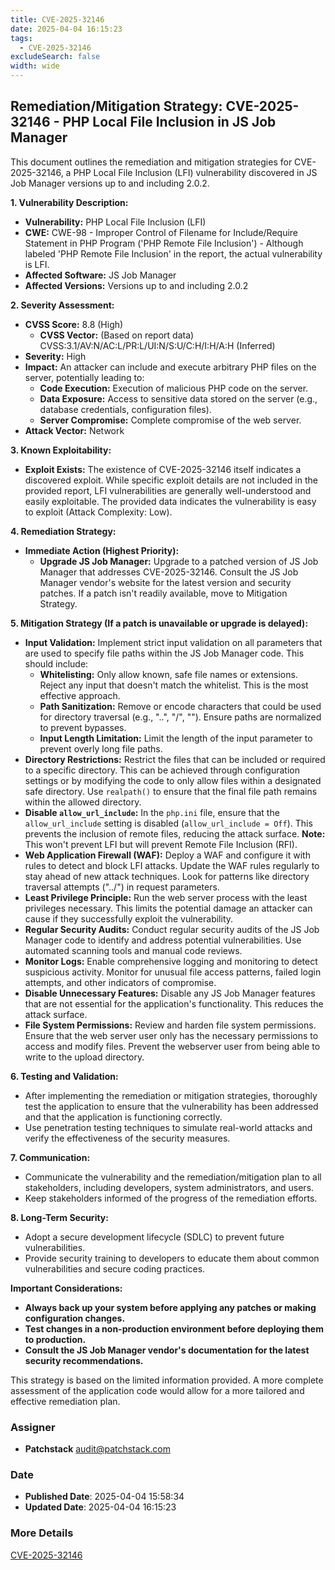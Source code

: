 ```yaml
---
title: CVE-2025-32146
date: 2025-04-04 16:15:23
tags:
  - CVE-2025-32146
excludeSearch: false
width: wide
---
```


## Remediation/Mitigation Strategy: CVE-2025-32146 - PHP Local File Inclusion in JS Job Manager

This document outlines the remediation and mitigation strategies for CVE-2025-32146, a PHP Local File Inclusion (LFI) vulnerability discovered in JS Job Manager versions up to and including 2.0.2.

**1. Vulnerability Description:**

*   **Vulnerability:** PHP Local File Inclusion (LFI)
*   **CWE:** CWE-98 - Improper Control of Filename for Include/Require Statement in PHP Program ('PHP Remote File Inclusion') -  Although labeled 'PHP Remote File Inclusion' in the report, the actual vulnerability is LFI.
*   **Affected Software:** JS Job Manager
*   **Affected Versions:** Versions up to and including 2.0.2

**2. Severity Assessment:**

*   **CVSS Score:** 8.8 (High)
    *   **CVSS Vector:** (Based on report data) CVSS:3.1/AV:N/AC:L/PR:L/UI:N/S:U/C:H/I:H/A:H (Inferred)
*   **Severity:** High
*   **Impact:** An attacker can include and execute arbitrary PHP files on the server, potentially leading to:
    *   **Code Execution:** Execution of malicious PHP code on the server.
    *   **Data Exposure:** Access to sensitive data stored on the server (e.g., database credentials, configuration files).
    *   **Server Compromise:**  Complete compromise of the web server.
*   **Attack Vector:** Network

**3. Known Exploitability:**

*   **Exploit Exists:**  The existence of CVE-2025-32146 itself indicates a discovered exploit.  While specific exploit details are not included in the provided report, LFI vulnerabilities are generally well-understood and easily exploitable. The provided data indicates the vulnerability is easy to exploit (Attack Complexity: Low).

**4. Remediation Strategy:**

*   **Immediate Action (Highest Priority):**
    *   **Upgrade JS Job Manager:** Upgrade to a patched version of JS Job Manager that addresses CVE-2025-32146.  Consult the JS Job Manager vendor's website for the latest version and security patches.  If a patch isn't readily available, move to Mitigation Strategy.

**5. Mitigation Strategy (If a patch is unavailable or upgrade is delayed):**

*   **Input Validation:** Implement strict input validation on all parameters that are used to specify file paths within the JS Job Manager code.  This should include:
    *   **Whitelisting:**  Only allow known, safe file names or extensions.  Reject any input that doesn't match the whitelist. This is the most effective approach.
    *   **Path Sanitization:**  Remove or encode characters that could be used for directory traversal (e.g., "..", "/", "\"). Ensure paths are normalized to prevent bypasses.
    *   **Input Length Limitation:** Limit the length of the input parameter to prevent overly long file paths.
*   **Directory Restrictions:**  Restrict the files that can be included or required to a specific directory.  This can be achieved through configuration settings or by modifying the code to only allow files within a designated safe directory.  Use `realpath()` to ensure that the final file path remains within the allowed directory.
*   **Disable `allow_url_include`:**  In the `php.ini` file, ensure that the `allow_url_include` setting is disabled (`allow_url_include = Off`).  This prevents the inclusion of remote files, reducing the attack surface.  **Note:** This won't prevent LFI but will prevent Remote File Inclusion (RFI).
*   **Web Application Firewall (WAF):** Deploy a WAF and configure it with rules to detect and block LFI attacks.  Update the WAF rules regularly to stay ahead of new attack techniques.  Look for patterns like directory traversal attempts ("../") in request parameters.
*   **Least Privilege Principle:** Run the web server process with the least privileges necessary.  This limits the potential damage an attacker can cause if they successfully exploit the vulnerability.
*   **Regular Security Audits:** Conduct regular security audits of the JS Job Manager code to identify and address potential vulnerabilities.  Use automated scanning tools and manual code reviews.
*   **Monitor Logs:** Enable comprehensive logging and monitoring to detect suspicious activity.  Monitor for unusual file access patterns, failed login attempts, and other indicators of compromise.
*   **Disable Unnecessary Features:** Disable any JS Job Manager features that are not essential for the application's functionality.  This reduces the attack surface.
*   **File System Permissions:**  Review and harden file system permissions.  Ensure that the web server user only has the necessary permissions to access and modify files. Prevent the webserver user from being able to write to the upload directory.

**6. Testing and Validation:**

*   After implementing the remediation or mitigation strategies, thoroughly test the application to ensure that the vulnerability has been addressed and that the application is functioning correctly.
*   Use penetration testing techniques to simulate real-world attacks and verify the effectiveness of the security measures.

**7. Communication:**

*   Communicate the vulnerability and the remediation/mitigation plan to all stakeholders, including developers, system administrators, and users.
*   Keep stakeholders informed of the progress of the remediation efforts.

**8. Long-Term Security:**

*   Adopt a secure development lifecycle (SDLC) to prevent future vulnerabilities.
*   Provide security training to developers to educate them about common vulnerabilities and secure coding practices.

**Important Considerations:**

*   **Always back up your system before applying any patches or making configuration changes.**
*   **Test changes in a non-production environment before deploying them to production.**
*   **Consult the JS Job Manager vendor's documentation for the latest security recommendations.**

This strategy is based on the limited information provided. A more complete assessment of the application code would allow for a more tailored and effective remediation plan.

### Assigner
- **Patchstack** <audit@patchstack.com>

### Date
- **Published Date**: 2025-04-04 15:58:34
- **Updated Date**: 2025-04-04 16:15:23

### More Details
[CVE-2025-32146](https://www.cvedetails.com/cve/CVE-2025-32146)